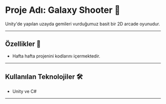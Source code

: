 # Proje Adı: Galaxy Shooter 📝  
Unity'de yapılan uzayda gemileri vurduğumuz basit bir 2D arcade oyunudur.  

---

## Özellikler 🚀  
- Hafta hafta projenini kodlarını içermektedir.   

---

## Kullanılan Teknolojiler 🛠  
- Unity ve C# 

---

